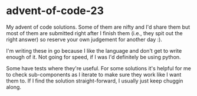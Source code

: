 # advent-of-code-23
 
My advent of code solutions. Some of them are nifty and I'd share them but most of them are submitted right after I finish them (i.e., they spit out the right answer) so reserve your own judgement for another day :).

I'm writing these in go because I like the language and don't get to write enough of it. Not going for speed, if I was I'd definitely be using python.

Some have tests where they're useful. For some solutions it's helpful for me to check sub-components as I iterate to make sure they work like I want them to. If I find the solution straight-forward, I usually just keep chuggin along.
